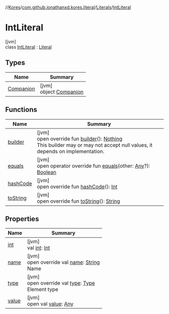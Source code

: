 //[Kores](../../../../index.md)/[com.github.jonathanxd.kores.literal](../../index.md)/[Literals](../index.md)/[IntLiteral](index.md)

# IntLiteral

[jvm]\
class [IntLiteral](index.md) : [Literal](../../-literal/index.md)

## Types

| Name | Summary |
|---|---|
| [Companion](-companion/index.md) | [jvm]<br>object [Companion](-companion/index.md) |

## Functions

| Name | Summary |
|---|---|
| [builder](../../-literal/builder.md) | [jvm]<br>open override fun [builder](../../-literal/builder.md)(): [Nothing](https://kotlinlang.org/api/latest/jvm/stdlib/kotlin/-nothing/index.html)<br>This builder may or may not accept null values, it depends on implementation. |
| [equals](../../-literal/equals.md) | [jvm]<br>open operator override fun [equals](../../-literal/equals.md)(other: [Any](https://kotlinlang.org/api/latest/jvm/stdlib/kotlin/-any/index.html)?): [Boolean](https://kotlinlang.org/api/latest/jvm/stdlib/kotlin/-boolean/index.html) |
| [hashCode](../../-literal/hash-code.md) | [jvm]<br>open override fun [hashCode](../../-literal/hash-code.md)(): [Int](https://kotlinlang.org/api/latest/jvm/stdlib/kotlin/-int/index.html) |
| [toString](../../-literal/to-string.md) | [jvm]<br>open override fun [toString](../../-literal/to-string.md)(): [String](https://kotlinlang.org/api/latest/jvm/stdlib/kotlin/-string/index.html) |

## Properties

| Name | Summary |
|---|---|
| [int](int.md) | [jvm]<br>val [int](int.md): [Int](https://kotlinlang.org/api/latest/jvm/stdlib/kotlin/-int/index.html) |
| [name](name.md) | [jvm]<br>open override val [name](name.md): [String](https://kotlinlang.org/api/latest/jvm/stdlib/kotlin/-string/index.html)<br>Name |
| [type](type.md) | [jvm]<br>open override val [type](type.md): [Type](https://docs.oracle.com/javase/8/docs/api/java/lang/reflect/Type.html)<br>Element type |
| [value](index.md#1289479278%2FProperties%2F-1216412040) | [jvm]<br>open val [value](index.md#1289479278%2FProperties%2F-1216412040): [Any](https://kotlinlang.org/api/latest/jvm/stdlib/kotlin/-any/index.html) |
